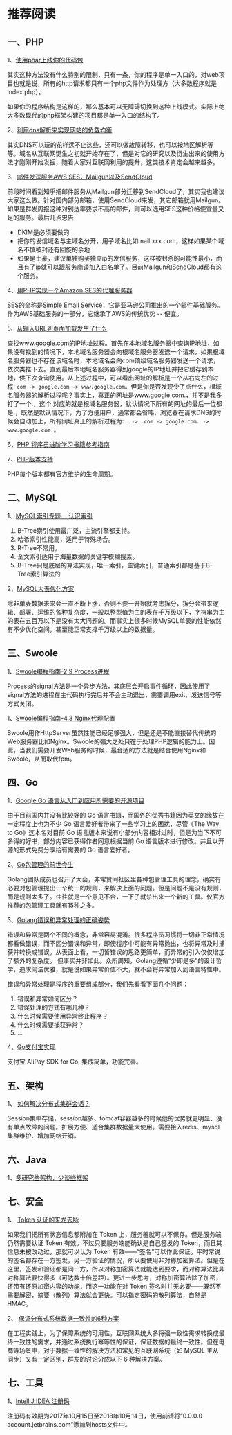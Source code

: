 # 推荐阅读

## 一、PHP

1、[使用phar上线你的代码包](https://segmentfault.com/a/1190000002166235)

其实这种方法没有什么特别的限制，只有一条，你的程序是单一入口的，对web项目也就是说，所有的http请求都只有一个php文件作为处理方（大多数程序就是index.php）。

如果你的程序结构是这样的，那么基本可以无障碍切换到这种上线模式。实际上绝大多数现代的php框架构建的项目都是单一入口的结构了。

2、[利用dns解析来实现网站的负载均衡](https://segmentfault.com/a/1190000002578457)

其实DNS可以玩的花样远不止这些，还可以做故障转移，也可以按地区解析等等。域名从互联网诞生之初就开始存在了，但是对它的研究以及衍生出来的使用方法才刚刚开始发掘，随着大家对互联网利用的提升，这类技术肯定会越来越多。

3、[邮件发送服务AWS SES，Mailgun以及SendCloud](https://segmentfault.com/a/1190000000340133)

前段时间看到知乎把邮件服务从Mailgun部分迁移到SendCloud了，其实我也建议大家这么做。针对国内部分邮箱，使用SendCloud来发，其它邮箱就用Mailgun。如果是群发周报这种对到达率要求不高的邮件，则可以选用SES这种价格便宜量又足的服务。最后几点忠告

* DKIM是必须要做的
* 把你的发信域名与主域名分开，用子域名比如mail.xxx.com，这样如果某个域名不慎被封还有回旋的余地
* 如果是土豪，建议单独购买独立ip的发信服务，这样被封杀的可能性最小，而且有了ip就可以跟服务商谈加入白名单了。目前Mailgun和SendCloud都有这个服务。

4、[用PHP实现一个Amazon SES的代理服务器](https://segmentfault.com/a/1190000000264774)

SES的全称是Simple Email Service，它是亚马逊公司推出的一个邮件基础服务。作为AWS基础服务的一部分，它继承了AWS的传统优势 -- 便宜。

5、[从输入URL到页面加载发生了什么](https://segmentfault.com/a/1190000006879700)

查找www.google.com的IP地址过程。首先在本地域名服务器中查询IP地址，如果没有找到的情况下，本地域名服务器会向根域名服务器发送一个请求，如果根域名服务器也不存在该域名时，本地域名会向com顶级域名服务器发送一个请求，依次类推下去。直到最后本地域名服务器得到google的IP地址并把它缓存到本地，供下次查询使用。从上述过程中，可以看出网址的解析是一个从右向左的过程: `com -> google.com -> www.google.com`。但是你是否发现少了点什么，根域名服务器的解析过程呢？事实上，真正的网址是www.google.com.，并不是我多打了一个.，这个.对应的就是根域名服务器，默认情况下所有的网址的最后一位都是.，既然是默认情况下，为了方便用户，通常都会省略，浏览器在请求DNS的时候会自动加上，所有网址真正的解析过程为: `. -> .com -> google.com. -> www.google.com.`。

6、[PHP 程序员进阶学习书籍参考指南](https://mp.weixin.qq.com/s?__biz=MzA3MjEyNTE4MQ==&mid=2652726194&idx=1&sn=ad0c1f99b6d8dd9a1a07651d5c485370&chksm=84cadc20b3bd55361b2bf392a84fff9334473c29017614540af922efcae2aef84e65970855fe&scene=27#wechat_redirect)

7、[PHP版本支持](http://php.net/supported-versions.php)

PHP每个版本都有官方维护的生命周期。


## 二、MySQL
1、[MySQL索引专题一 认识索引](https://segmentfault.com/a/1190000010264071)

1. B-Tree索引使用最广泛，主流引擎都支持。
2. 哈希索引性能高，适用于特殊场合。
3. R-Tree不常用。
4. 全文索引适用于海量数据的关键字模糊搜索。
5. B-Tree只是底层的算法实现，唯一索引，主键索引，普通索引都是基于B-Tree索引算法的


2、[MySQL大表优化方案](https://segmentfault.com/a/1190000006158186)

除非单表数据未来会一直不断上涨，否则不要一开始就考虑拆分，拆分会带来逻辑、部署、运维的各种复杂度，一般以整型值为主的表在千万级以下，字符串为主的表在五百万以下是没有太大问题的。而事实上很多时候MySQL单表的性能依然有不少优化空间，甚至能正常支撑千万级以上的数据量。

## 三、Swoole

1、[Swoole编程指南-2.9 Process进程](http://www.catplanet.me/?id=11)

Process的signal方法是一个异步方法，其底层会开启事件循环，因此使用了signal方法的进程在主代码执行完后并不会主动退出，需要调用exit、发送信号等方式关闭。

1、[Swoole编程指南-4.3 Nginx代理配置](http://www.catplanet.me/?id=17)

Swoole用作HttpServer虽然性能已经足够强大，但是还是不能直接替代传统的Web服务器比如Nginx。Swoole的强大之处只在于处理PHP逻辑的能力上。因此，当我们需要开发Web服务的时候，最合适的方法就是结合使用Nginx和Swoole，从而取代fpm。

## 四、Go

1、[Google Go 语言从入门到应用所需要的开源项目](https://www.ctolib.com/topics-102797.html)

由于目前国内并没有比较好的 Go 语言书籍，而国外的优秀书籍因为英文的缘故在一定程度上也为不少 Go 语言爱好者带来了一些学习上的困扰，尽管《The Way to Go》这本名对目前 Go 语言版本来说有小部分内容相对过时，但是为当下不可多得的好书，部分内容已获得作者同意根据当前 Go 语言版本进行修改。并且以开源的形式免费分享给有需要的 Go 语言爱好者。

2、[Go包管理的前世今生](http://www.infoq.com/cn/articles/history-go-package-management)

Golang团队成员也召开了大会，非常赞同社区里各种包管理工具的理念，确实有必要对包管理提出一个统一的规则，来解决上面的问题。但是问题不是没有规则，而是规则太多了。往往就是一个意见不合，一下子就杀出来一个新的工具。仅官方推荐的包管理工具就有15种之多。

3、[Golang错误和异常处理的正确姿势](http://www.jianshu.com/p/f30da01eea97)

错误和异常是两个不同的概念，非常容易混淆。很多程序员习惯将一切非正常情况都看做错误，而不区分错误和异常，即使程序中可能有异常抛出，也将异常及时捕获并转换成错误。从表面上看，一切皆错误的思路更简单，而异常的引入仅仅增加了额外的复杂度。
但事实并非如此。众所周知，Golang遵循“少即是多”的设计哲学，追求简洁优雅，就是说如果异常价值不大，就不会将异常加入到语言特性中。

错误和异常处理是程序的重要组成部分，我们先看看下面几个问题：

1. 错误和异常如何区分？
2. 错误处理的方式有哪几种？
3. 什么时候需要使用异常终止程序？
4. 什么时候需要捕获异常？
5. ...

4、[Go支付宝实现](https://github.com/smartwalle/alipay)

支付宝 AliPay SDK for Go, 集成简单，功能完善。

## 五、架构

1、 [如何解决分布式集群会话？](https://mp.weixin.qq.com/s/b8O2to5XqNluBImNdn7GPA)

Session集中存储，session越多、tomcat容器越多的时候他的优势就更明显、没有单点故障的问题。扩展方便、适合集群数据量大使用。需要接入redis、mysql集群维护、增加网络开销。

## 六、Java

1、[多研究些架构，少谈些框架](https://segmentfault.com/a/1190000013018777)

## 七、安全

1、 [Token 认证的来龙去脉](https://segmentfault.com/a/1190000013010835)

如果我们把所有状态信息都附加在 Token 上，服务器就可以不保存。但是服务端仍然需要认证 Token 有效。不过只要服务端能确认是自己签发的 Token，而且其信息未被改动过，那就可以认为 Token 有效——“签名”可以作此保证。平时常说的签名都存在一方签发，另一方验证的情况，所以要使用非对称加密算法。但是在这里，签发和验证都是同一方，所以对称加密算法就能达到要求，而对称算法比非对称算法要快得多（可达数十倍差距）。更进一步思考，对称加密算法除了加密，还带有还原加密内容的功能，而这一功能在对 Token 签名时并无必要——既然不需要解密，摘要（散列）算法就会更快。可以指定密码的散列算法，自然是 HMAC。

2、 [保证分布式系统数据一致性的6种方案](https://segmentfault.com/a/1190000012973658)

在工程实践上，为了保障系统的可用性，互联网系统大多将强一致性需求转换成最终一致性的需求，并通过系统执行幂等性的保证，保证数据的最终一致性。但在电商等场景中，对于数据一致性的解决方法和常见的互联网系统（如 MySQL 主从同步）又有一定区别，群友的讨论分成以下 6 种解决方案。

## 七、工具

1、[IntelliJ IDEA 注册码](http://idea.lanyus.com)

注册码有效期为2017年10月15日至2018年10月14日，使用前请将“0.0.0.0 account.jetbrains.com”添加到hosts文件中。
